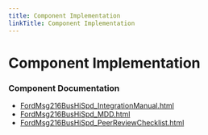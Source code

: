 ```yaml
---
title: Component Implementation
linkTitle: Component Implementation
---
```


# Component Implementation
### Component Documentation

- [FordMsg216BusHiSpd_IntegrationManual.html](doc/FordMsg216BusHiSpd_IntegrationManual.html)
- [FordMsg216BusHiSpd_MDD.html](doc/FordMsg216BusHiSpd_MDD.html)
- [FordMsg216BusHiSpd_PeerReviewChecklist.html](doc/FordMsg216BusHiSpd_PeerReviewChecklist.html)

